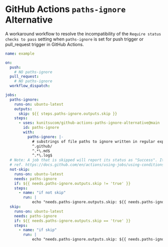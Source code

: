 # GitHub Actions `paths-ignore` Alternative

A workaround workflow to resolve the incompatibility of the `Require status checks to pass` setting when `paths-ignore` is set for push trigger or pull_request trigger in GitHub Actions.

```yml
name: example

on:
  push:
    # NO paths-ignore
  pull_request:
    # NO paths-ignore
  workflow_dispatch:

jobs:
  paths-ignore:
    runs-on: ubuntu-latest
    outputs:
      skip: ${{ steps.paths-ignore.outputs.skip }}
    steps:
      - uses: kunitsucom/github-actions-paths-ignore-alternative@main
        id: paths-ignore
        with:
          paths-ignore: |-
            # substrings of file paths to ignore written in regular expressions
            ^.github/
            ^.*\.md$
            ^.*\.log$
  # Note: A job that is skipped will report its status as "Success". It will not prevent a pull request from merging, even if it is a required check.
  # ref. https://docs.github.com/en/actions/using-jobs/using-conditions-to-control-job-execution#overview
  not-skip:
    runs-on: ubuntu-latest
    needs: paths-ignore
    if: ${{ needs.paths-ignore.outputs.skip != 'true' }}
    steps:
      - name: "if not skip"
        run: |
            echo "needs.paths-ignore.outputs.skip: ${{ needs.paths-ignore.outputs.skip }}"
  skip:
    runs-on: ubuntu-latest
    needs: paths-ignore
    if: ${{ needs.paths-ignore.outputs.skip == 'true' }}
    steps:
      - name: "if skip"
        run: |
            echo "needs.paths-ignore.outputs.skip: ${{ needs.paths-ignore.outputs.skip }}"
```
